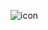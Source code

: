 ![icon](https://github.com/Adamyaannn44/Maran/assets/155065622/c8c41a6b-860f-410d-88c7-69413b74a3fe)

